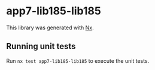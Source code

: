 # app7-lib185-lib185

This library was generated with [Nx](https://nx.dev).

## Running unit tests

Run `nx test app7-lib185-lib185` to execute the unit tests.
